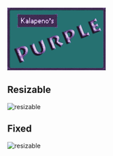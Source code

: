 ![icon](https://raw.githubusercontent.com/Kalapen0/resource-packs/Pack-K-Purple/icon.png)


## Resizable
![resizable](https://raw.githubusercontent.com/Kalapen0/resource-packs/Pack-K-Purple/resizeable_mode.png)

## Fixed
![resizable](https://raw.githubusercontent.com/Kalapen0/resource-packs/Pack-K-Purple/fixed_mode.png)